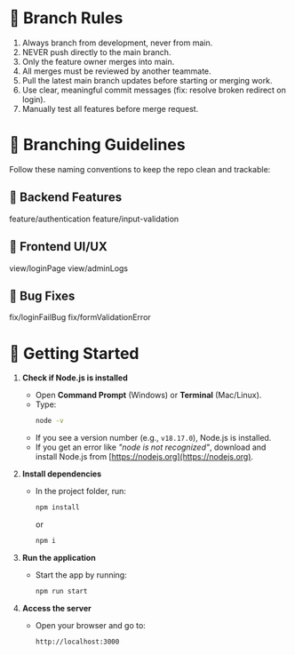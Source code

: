 # 🚨 Branch Rules
1. Always branch from development, never from main.
2. NEVER push directly to the main branch.
3. Only the feature owner merges into main.
4. All merges must be reviewed by another teammate.
5. Pull the latest main branch updates before starting or merging work.
6. Use clear, meaningful commit messages (fix: resolve broken redirect on login).
7. Manually test all features before merge request.

# 📁 Branching Guidelines
Follow these naming conventions to keep the repo clean and trackable:

## 🔧 Backend Features
feature/authentication
feature/input-validation

## 🎨 Frontend UI/UX
view/loginPage
view/adminLogs

## 🐞 Bug Fixes
fix/loginFailBug
fix/formValidationError

# 🚀 Getting Started
1. **Check if Node.js is installed**  
   - Open **Command Prompt** (Windows) or **Terminal** (Mac/Linux).  
   - Type:  
     ```bash
     node -v
     ```  
   - If you see a version number (e.g., `v18.17.0`), Node.js is installed.  
   - If you get an error like *"node is not recognized"*, download and install Node.js from [https://nodejs.org](https://nodejs.org).  

2. **Install dependencies**  
   - In the project folder, run:  
     ```bash
     npm install
     ```  
     or  
     ```bash
     npm i
     ```  

3. **Run the application**  
   - Start the app by running:  
     ```bash
     npm run start
     ```  

4. **Access the server**  
   - Open your browser and go to:  
     ```
     http://localhost:3000
     ```